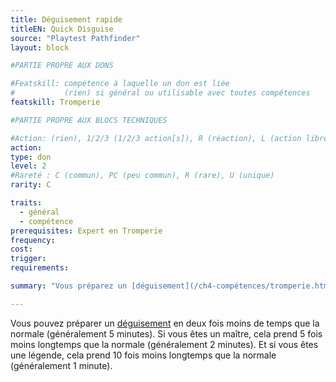 ```yaml
---
title: Déguisement rapide
titleEN: Quick Disguise
source: "Playtest Pathfinder"
layout: block

#PARTIE PROPRE AUX DONS

#Featskill: compétence à laquelle un don est liée
#           (rien) si général ou utilisable avec toutes compétences
featskill: Tromperie

#PARTIE PROPRE AUX BLOCS TECHNIQUES

#Action: (rien), 1/2/3 (1/2/3 action[s]), R (réaction), L (action libre)
action:
type: don
level: 2
#Rareté : C (commun), PC (peu commun), R (rare), U (unique)
rarity: C

traits:
  - général
  - compétence
prerequisites: Expert en Tromperie
frequency:
cost:
trigger:
requirements:

summary: "Vous préparez un [déguisement](/ch4-compétences/tromperie.html#se-faire-passer) plus vite que la normale."

---
```


Vous pouvez préparer un [déguisement](/ch4-compétences/tromperie.html#se-faire-passer) en deux fois moins de temps que la normale (généralement 5 minutes). Si vous êtes un maître, cela prend 5 fois moins longtemps que la normale (généralement 2 minutes). Et si vous êtes une légende, cela prend 10 fois moins longtemps que la normale (généralement 1 minute).